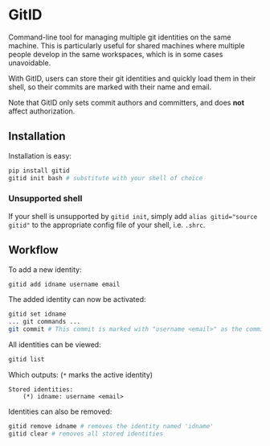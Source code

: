 # GitID

Command-line tool for managing multiple git identities on the same machine. This is particularly useful for shared machines where multiple people develop in the same workspaces, which is in some cases unavoidable.

With GitID, users can store their git identities and quickly load them in their shell, so their commits are marked with their name and email.

Note that GitID only sets commit authors and committers, and does **not** affect authorization.

## Installation

Installation is easy:
```bash
pip install gitid
gitid init bash # substitute with your shell of choice
```

### Unsupported shell

If your shell is unsupported by `gitid init`, simply add `alias gitid="source gitid"` to the appropriate config file of your shell, i.e. `.shrc`.

## Workflow

To add a new identity:
```bash
gitid add idname username email
```

The added identity can now be activated:
```bash
gitid set idname
... git commands ...
git commit # This commit is marked with "username <email>" as the committer and author
```

All identities can be viewed:
```bash
gitid list
```

Which outputs: (`*` marks the active identity)
```
Stored identities:
    (*) idname: username <email>
```

Identities can also be removed:
```bash
gitid remove idname # removes the identity named 'idname'
gitid clear # removes all stored identities
```
